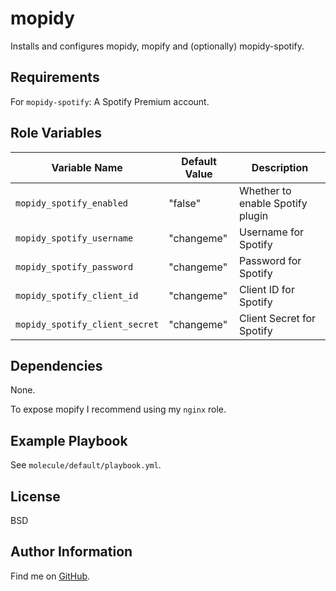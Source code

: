mopidy
=========

Installs and configures mopidy, mopify and (optionally) mopidy-spotify.

Requirements
------------

For `mopidy-spotify`: A Spotify Premium account.

Role Variables
--------------


| Variable Name | Default Value | Description |
--------------- |---------------|--------------
`mopidy_spotify_enabled` | "false" | Whether to enable Spotify plugin
`mopidy_spotify_username` | "changeme" | Username for Spotify
`mopidy_spotify_password` | "changeme" | Password for Spotify
`mopidy_spotify_client_id` | "changeme" | Client ID for Spotify
`mopidy_spotify_client_secret` | "changeme" | Client Secret for Spotify

Dependencies
------------

None.

To expose mopify I recommend using my `nginx` role.

Example Playbook
----------------

See `molecule/default/playbook.yml`.

License
-------

BSD

Author Information
------------------

Find me on [GitHub](https://github.com/ThreeFx).
